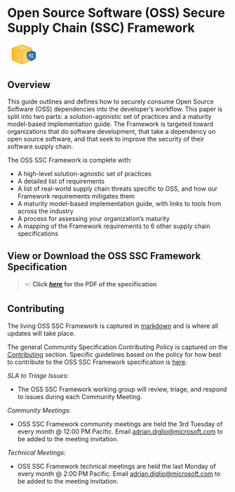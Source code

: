 # Open Source Software (OSS) Secure Supply Chain (SSC) Framework

<img alt="secure package icon" src="images/secure-package-icon.png" width=15%>

## Overview
This guide outlines and defines how to securely consume Open Source Software (OSS) dependencies into the developer’s workflow. This paper is split into two parts: a solution-agonistic set of practices and a maturity model-based implementation guide. The Framework is targeted toward organizations that do software development, that take a dependency on open source software, and that seek to improve the security of their software supply chain. 

The OSS SSC Framework is complete with: 

* A high-level solution-agnostic set of practices 
* A detailed list of requirements 
* A list of real-world supply chain threats specific to OSS, and how our Framework requirements mitigates them 
* A maturity model-based implementation guide, with links to tools from across the industry 
* A process for assessing your organization’s maturity 
* A mapping of the Framework requirements to 6 other supply chain specifications 

## View or Download the OSS SSC Framework Specification

> ⭐: **Click
> _[here](./specification/Open_Source_Software_(OSS)_Secure_Supply_Chain_(SSC)_Framework.pdf)_ for the PDF of the specification**

## Contributing

The living OSS SSC Framework is captured in [markdown](./specification/framework.md) and is where all updates will take place.

The general Community Specification Contributing Policy is captured on the [Contributing](Contributing.md) section. Specific guidelines based on the policy for how best to contribute to the OSS SSC Framework specification is [here](./specification/README.md).

*SLA to Triage Issues*:
- The OSS SSC Framework working group will review, triage, and respond to issues during each Community Meeting.

*Community Meetings*:
- OSS SSC Framework community meetings are held the 3rd Tuesday of every month @ 12:00 PM Pacific. Email adrian.diglio@microsoft.com to be added to the meeting invitation.

*Technical Meetings*:
- OSS SSC Framework technical meetings are held the last Monday of every month @ 2:00 PM Pacific. Email adrian.diglio@microsoft.com to be added to the meeting invitation.
